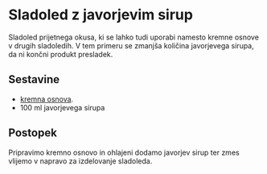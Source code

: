 # Sladoled z javorjevim sirup

Sladoled prijetnega okusa, ki se lahko tudi uporabi namesto kremne osnove v drugih sladoledih. V tem primeru se zmanjša količina javorjevega sirupa, da ni končni produkt presladek.

## Sestavine

 * [kremna osnova](https://github.com/rodeob/sladoled/blob/master/Osnova.md).
 * 100 ml javorjevega sirupa

## Postopek
 
Pripravimo kremno osnovo in ohlajeni dodamo javorjev sirup ter zmes vlijemo v napravo za izdelovanje sladoleda.
